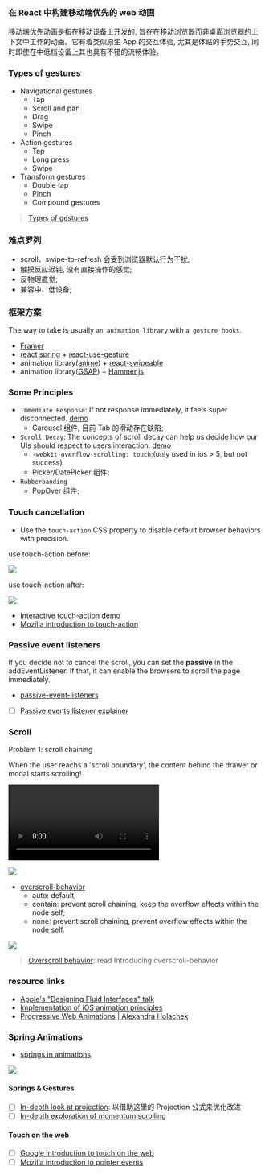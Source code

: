 <!--
abbrlink: n6mg8zen
-->

### 在 React 中构建移动端优先的 web 动画

移动端优先动画是指在移动设备上开发的, 旨在在移动浏览器而非桌面浏览器的上下文中工作的动画。它有着类似原生 App 的交互体验, 尤其是体贴的手势交互, 同时即使在中低档设备上其也具有不错的流畅体验。

### Types of gestures

* Navigational gestures
  * Tap
  * Scroll and pan
  * Drag
  * Swipe
  * Pinch
* Action gestures
  * Tap
  * Long press
  * Swipe
* Transform gestures
  * Double tap
  * Pinch
  * Compound gestures

> [Types of gestures](https://material.io/design/interaction/gestures.html#types-of-gestures)

### 难点罗列

* scroll、swipe-to-refresh 会受到浏览器默认行为干扰;
* 触摸反应迟钝, 没有直接操作的感觉;
* 反物理直觉;
* 兼容中、低设备;

### 框架方案

The way to take is usually `an animation library` with `a gesture hooks`.

* [Framer](https://github.com/koenbok/Framer)
* [react spring](https://github.com/react-spring/react-spring) + [react-use-gesture](https://github.com/react-spring/react-use-gesture)
* animation library([anime](https://github.com/juliangarnier/anime)) + [react-swipeable](https://github.com/dogfessional/react-swipeable)
* animation library([GSAP](https://github.com/greensock/GSAP)) + [Hammer.js](https://github.com/hammerjs/hammer.js/)

### Some Principles

* `Immediate Response`: If not response immediately, it feels super disconnected. [demo](https://mobile-first-animation.netlify.com/21)
  * Carousel 组件, 目前 Tab 的滑动存在缺陷;
* `Scroll Decay`: The concepts of scroll decay can help us decide how our UIs should respect to users interaction. [demo](https://mobile-first-animation.netlify.com/23)
  * `-webkit-overflow-scrolling: touch`;(only used in ios > 5, but not success)
  * Picker/DatePicker 组件;
* `Rubberbanding`
  * PopOver 组件;

### Touch cancellation

* Use the `touch-action` CSS property to disable default browser behaviors with precision.

use touch-action before:

![](http://with.muyunyun.cn/2f284758868304dabad94d2a25500562.gif)

use touch-action after:

![](http://with.muyunyun.cn/a458a78d287e08627f4dd6b1502fc33e.gif)

* [Interactive touch-action demo](https://www.chenhuijing.com/touch-action/)
* [Mozilla introduction to touch-action](https://developer.mozilla.org/en-US/docs/Web/CSS/touch-action)

### Passive event listeners

If you decide not to cancel the scroll, you can set the **passive** in the addEventListener. If that, it can enable the browsers to scroll the page immediately.

* [passive-event-listeners](https://developers.google.com/web/updates/2016/06/passive-event-listeners)
- [ ] [Passive events listener explainer](https://github.com/WICG/EventListenerOptions/blob/gh-pages/explainer.md)

### Scroll

Problem 1: scroll chaining

When the user reachs a 'scroll boundary', the content behind the drawer or modal starts scrolling!

![](https://developers.google.com/web/updates/images/2017/11/overscroll-behavior/drawer-scroll.mp4?hl=zh_cn)

![](http://with.muyunyun.cn/5ad52dbc5716fb92b823898557cc94fa.gif)

* [overscroll-behavior](https://drafts.csswg.org/css-overscroll/)
  * auto: default;
  * contain: prevent scroll chaining, keep the overflow effects within the node self;
  * none: prevent scroll chaining, prevent overflow effects within the node self.

![](http://with.muyunyun.cn/130f116b88477fba5725033e4245927a.jpg)

> [Overscroll behavior](https://developers.google.com/web/updates/2017/11/overscroll-behavior): read Introducing overscroll-behavior

### resource links

* [Apple's "Designing Fluid Interfaces" talk](https://developer.apple.com/videos/play/wwdc2018/803/)
* [Implementation of iOS animation principles](https://medium.com/@nathangitter/building-fluid-interfaces-ios-swift-9732bb934bf5)
* [Progressive Web Animations | Alexandra Holachek](https://www.youtube.com/watch?v=laPsceJ4tTY&list=PLPxbbTqCLbGHPxZpw4xj_Wwg8-fdNxJRh&index=21)

### Spring Animations

* [springs in animations](https://github.com/jenox/UIKit-Playground/tree/master/01-Demystifying-UIKit-Spring-Animations)

![](http://with.muyunyun.cn/21585e988e682457131948346fc8949d.jpg)

#### Springs & Gestures

- [ ] [In-depth look at projection](https://medium.com/ios-os-x-development/gestures-in-fluid-interfaces-on-intent-and-projection-36d158db7395): 以借助这里的 Projection 公式来优化改进
- [ ] [In-depth exploration of momentum scrolling](https://ariya.io/2013/08/javascript-kinetic-scrolling-part-1)

#### Touch on the web

- [ ] [Google introduction to touch on the web](https://developers.google.com/web/fundamentals/design-and-ux/input/touch)
- [ ] [Mozilla introduction to pointer events](https://developer.mozilla.org/en-US/docs/Web/API/Pointer_events)
